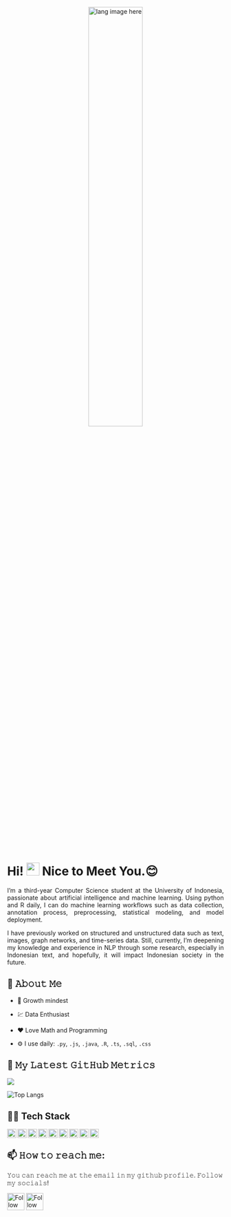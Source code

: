 <p align="center"><img width="50%"  src="https://github.com/alansmathew/alansmathew/raw/master/lang.gif" alt="lang image here" /></p>

# Hi! <img src="https://media.giphy.com/media/hvRJCLFzcasrR4ia7z/giphy.gif" width="30px" height="30px"> Nice to Meet You.:blush:
  
<p style='text-align: justify;'>
I’m a third-year Computer Science student at the University of Indonesia, passionate about artificial intelligence and machine learning. Using python and R daily, I can do machine learning workflows such as data collection, annotation process, preprocessing, statistical modeling, and model deployment. 
</p>

<p style='text-align: justify;'>
I have previously worked on structured and unstructured data such as text, images, graph networks, and time-series data. Still, currently, I’m deepening my knowledge and experience in NLP through some research, especially in Indonesian text, and hopefully, it will impact Indonesian society in the future.
</p>
  
## :book: 𝙰𝚋𝚘𝚞𝚝 𝙼𝚎

- :thinking: Growth mindest
  
- :chart: Data Enthusiast
  
- :heart: Love Math and Programming
  
- ⚙️ I use daily: `.py`, `.js`, `.java`, `.R`, `.ts`, `.sql`, `.css`
  
## 🔔 𝙼𝚢 𝙻𝚊𝚝𝚎𝚜𝚝 𝙶𝚒𝚝𝙷𝚞𝚋 𝙼𝚎𝚝𝚛𝚒𝚌𝚜
<a href="">
  <img align="centre" src="https://github-readme-stats.vercel.app/api?username=danielsyahputra13&count_private=true&include_all_commits=true&show_icons=true&title_color=007bff&text_color=e7e7e7&icon_color=007bff&bg_color=171c28" />
<a />  

![Top Langs](https://github-readme-stats.vercel.app/api/top-langs/?username=danielsyahputra13&layout=compact&title_color=007bff&text_color=e7e7e7&icon_color=007bff&bg_color=171c28&hide=html,css,TeX)
  
## 🧑‍💻 Tech Stack
  <a href="#"><img align="left" alt="JavaScript" title="JavaScript" width="21px" src="https://upload.wikimedia.org/wikipedia/commons/9/99/Unofficial_JavaScript_logo_2.svg" /></a>
  <a href="https://nodejs.org/"><img align="left" alt="NodeJS" title="NodeJS" width="21px" src="https://seeklogo.com/images/N/nodejs-logo-FBE122E377-seeklogo.com.png" /></a>
  <a href="https://reactjs.org/"><img align="left" alt="React" title="React" width="21px" src="https://cdn.worldvectorlogo.com/logos/react-2.svg" /></a>
  <a href="https://www.python.org/"><img align="left" alt="Python" title="Python" width="21px" src="https://cdn.worldvectorlogo.com/logos/python-5.svg" /></a>
  <a href="https://www.java.com/en/"><img align="left" alt="Java" title="Java" width="21px" src="https://cdn.worldvectorlogo.com/logos/java-4.svg" /></a>
  <a href="https://www.r-project.org/"><img align="left" alt="R" title="R" width="21px" src="https://cdn.worldvectorlogo.com/logos/r-lang.svg" /></a>
  <a href="https://www.typescriptlang.org/"><img align="left" alt="Typescript" title="Typescript" width="21px" src="https://cdn.worldvectorlogo.com/logos/typescript.svg" /></a>
  <a href="https://www.docker.com/"><img align="left" alt="Docker" title="Docker" width="21px" src="https://cdn.worldvectorlogo.com/logos/docker.svg" /></a>
  <a href="https://www.tensorflow.org/"><img align="left" alt="Tensorflow" title="Tensorflow" width="21px" src="https://cdn.worldvectorlogo.com/logos/tensorflow-2.svg" /></a>
  <br>

## 📫 𝙷𝚘𝚠 𝚝𝚘 𝚛𝚎𝚊𝚌𝚑 𝚖𝚎:
𝚈𝚘𝚞 𝚌𝚊𝚗 𝚛𝚎𝚊𝚌𝚑 𝚖𝚎 𝚊𝚝 𝚝𝚑𝚎 𝚎𝚖𝚊𝚒𝚕 𝚒𝚗 𝚖𝚢 𝚐𝚒𝚝𝚑𝚞𝚋 𝚙𝚛𝚘𝚏𝚒𝚕𝚎. 𝙵𝚘𝚕𝚕𝚘𝚠 𝚖𝚢 𝚜𝚘𝚌𝚒𝚊𝚕𝚜!

[<img src="https://raw.githubusercontent.com/Raymo111/Raymo111/master/socials/linkedin.png" height="40em" align="center" alt="Follow Daniel Syahputra
on LinkedIn" title="Follow Daniel Syahputra on LinkedIn"/>](https://www.linkedin.com/in/daniel-syahputra-purba-940999175/)
[<img src="https://raw.githubusercontent.com/Raymo111/Raymo111/master/socials/instagram.svg" height="40em" align="center" alt="Follow Daniel Syahputra on Instagram" title="Follow Daniel Syahputra on Instagram"/>](https://www.instagram.com/danielsyahputra13/)
